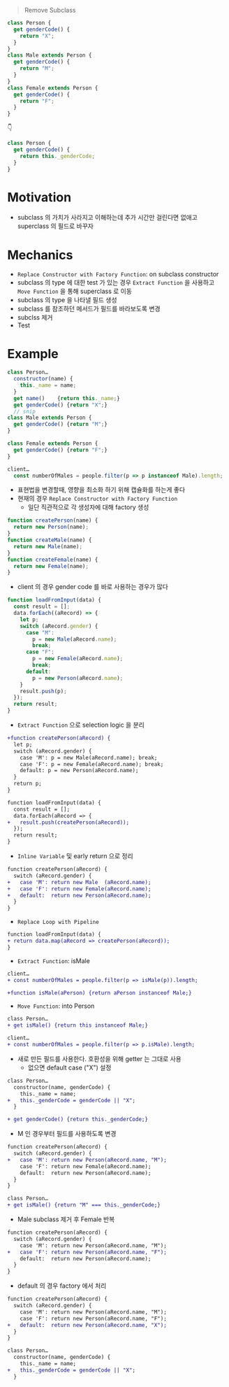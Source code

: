 > Remove Subclass

```js
class Person {
  get genderCode() {
    return "X";
  }
}
class Male extends Person {
  get genderCode() {
    return "M";
  }
}
class Female extends Person {
  get genderCode() {
    return "F";
  }
}
```

👇

```js
class Person {
  get genderCode() {
    return this._genderCode;
  }
}
```

# Motivation

- subclass 의 가치가 사라지고 이해하는데 추가 시간만 걸린다면 없애고 superclass 의 필드로 바꾸자

# Mechanics

- `Replace Constructor with Factory Function`: on subclass constructor
- subclass 의 type 에 대한 test 가 있는 경우 `Extract Function` 을 사용하고 `Move Function` 을 통해 superclass 로 이동
- subclass 의 type 을 나타낼 필드 생성
- subclass 를 참조하던 메서드가 필드를 바라보도록 변경
- subclss 제거
- Test

# Example

```js
class Person…
  constructor(name) {
    this._name = name;
  }
  get name()    {return this._name;}
  get genderCode() {return "X";}
  // snip
class Male extends Person {
  get genderCode() {return "M";}
}

class Female extends Person {
  get genderCode() {return "F";}
}

client…
  const numberOfMales = people.filter(p => p instanceof Male).length;
```

- 표현법을 변경할때, 영향을 최소화 하기 위해 캡슐화를 하는게 좋다
- 현재의 경우 `Replace Constructor with Factory Function`
  - 일단 직관적으로 각 생성자에 대해 factory 생성

```js
function createPerson(name) {
  return new Person(name);
}
function createMale(name) {
  return new Male(name);
}
function createFemale(name) {
  return new Female(name);
}
```

- client 의 경우 gender code 를 바로 사용하는 경우가 많다

```js
function loadFromInput(data) {
  const result = [];
  data.forEach((aRecord) => {
    let p;
    switch (aRecord.gender) {
      case "M":
        p = new Male(aRecord.name);
        break;
      case "F":
        p = new Female(aRecord.name);
        break;
      default:
        p = new Person(aRecord.name);
    }
    result.push(p);
  });
  return result;
}
```

- `Extract Function` 으로 selection logic 을 분리

```diff
+function createPerson(aRecord) {
  let p;
  switch (aRecord.gender) {
    case 'M': p = new Male(aRecord.name); break;
    case 'F': p = new Female(aRecord.name); break;
    default: p = new Person(aRecord.name);
  }
  return p;
}

function loadFromInput(data) {
  const result = [];
  data.forEach(aRecord => {
+   result.push(createPerson(aRecord));
  });
  return result;
}
```

- `Inline Variable` 및 early return 으로 정리

```diff
function createPerson(aRecord) {
  switch (aRecord.gender) {
+   case 'M': return new Male  (aRecord.name);
+   case 'F': return new Female(aRecord.name);
+   default:  return new Person(aRecord.name);
  }
}
```

- `Replace Loop with Pipeline`

```diff
function loadFromInput(data) {
+ return data.map(aRecord => createPerson(aRecord));
}
```

- `Extract Function`: isMale

```diff
client…
+ const numberOfMales = people.filter(p => isMale(p)).length;

+function isMale(aPerson) {return aPerson instanceof Male;}
```

- `Move Function`: into Person

```diff
class Person…
+ get isMale() {return this instanceof Male;}

client…
+ const numberOfMales = people.filter(p => p.isMale).length;
```

- 새로 만든 필드를 사용한다. 호환성을 위해 getter 는 그대로 사용
  - 없으면 default case ("X") 설정

```diff
class Person…
  constructor(name, genderCode) {
    this._name = name;
+   this._genderCode = genderCode || "X";
  }

+ get genderCode() {return this._genderCode;}
```

- M 인 경우부터 필드를 사용하도록 변경

```diff
function createPerson(aRecord) {
  switch (aRecord.gender) {
+   case 'M': return new Person(aRecord.name, "M");
    case 'F': return new Female(aRecord.name);
    default:  return new Person(aRecord.name);
  }
}

class Person…
+ get isMale() {return "M" === this._genderCode;}
```

- Male subclass 제거 후 Female 반복

```diff
function createPerson(aRecord) {
  switch (aRecord.gender) {
    case 'M': return new Person(aRecord.name, "M");
+   case 'F': return new Person(aRecord.name, "F");
    default:  return new Person(aRecord.name);
  }
}
```

- default 의 경우 factory 에서 처리

```diff
function createPerson(aRecord) {
  switch (aRecord.gender) {
    case 'M': return new Person(aRecord.name, "M");
    case 'F': return new Person(aRecord.name, "F");
+   default:  return new Person(aRecord.name, "X");
  }
}

class Person…
  constructor(name, genderCode) {
    this._name = name;
+   this._genderCode = genderCode || "X";
  }
```
